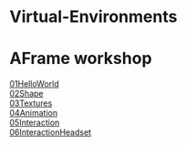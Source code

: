 # Virtual-Environments
<!DOCTYPE html>
<html>
  <head>
    <meta charset="utf-8">
    <title>Hello World, WebVR! • A-Frame</title>
    <meta name="viewport" content="width=device-width">
    <script src="https://aframe.io/releases/1.0.4/aframe.min.js"></script>
    <script src="scripts/main.js" defer></script>
    <link href="styles/main.css" rel="stylesheet" />
  </head>
  <body>
    <h1>AFrame workshop</h1>
    <a href="01HelloWorld/">01HelloWorld</a><br>
    <a href="02Shape/">02Shape</a><br>
    <a href="03Textures/">03Textures</a><br>
    <a href="04Animation/">04Animation</a><br>
    <a href="05Interaction/">05Interaction</a><br>
    <a href="06InteractionHeadset/">06InteractionHeadset</a><br>
  </body>
</html>
